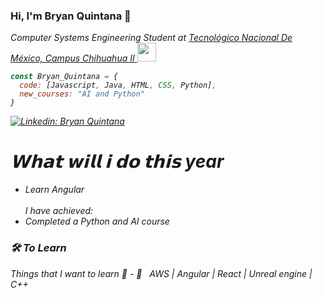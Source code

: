### Hi, I'm Bryan Quintana 👋

<p><em>Computer Systems Engineering Student at <a href="https://www.chihuahua2.tecnm.mx/">Tecnológico Nacional De México, Campus Chihuahua II  </a><img src="https://pbs.twimg.com/profile_images/841673582165942273/KJxq385A_400x400.jpg" width="30">

```javascript
const Bryan_Quintana = {
  code: [Javascript, Java, HTML, CSS, Python],
  new_courses: "AI and Python"
}
```
[![Linkedin: Bryan Quintana](https://img.shields.io/badge/-Bryan%20Quintana-blue?style=flat-square&logo=Linkedin&logoColor=white&link=https://www.linkedin.com/in/bryanalexisquintana/)](https://www.linkedin.com/in/bryanalexisquintana/)

# 𝗪𝗵𝗮𝘁 𝘄𝗶𝗹𝗹 𝗶 𝗱𝗼 𝘁𝗵𝗶𝘀 year
- Learn Angular
<br><br>I have achieved:
- Completed a Python and AI course

<h3>🛠 To Learn</h3>
Things that I want to learn 🤔
- 🔧 &nbsp; AWS | Angular | React | Unreal engine | C++
<!--
**BryanQuintanaTV/BryanQuintanaTV** is a ✨ _special_ ✨ repository because its `README.md` (this file) appears on your GitHub profile.

Here are some ideas to get you started:

- 🔭 I’m currently working on ...
- 🌱 I’m currently learning ...
- 👯 I’m looking to collaborate on ...
- 🤔 I’m looking for help with ...
- 💬 Ask me about ...
- 📫 How to reach me: ...
- 😄 Pronouns: ...
- ⚡ Fun fact: ...
-->
